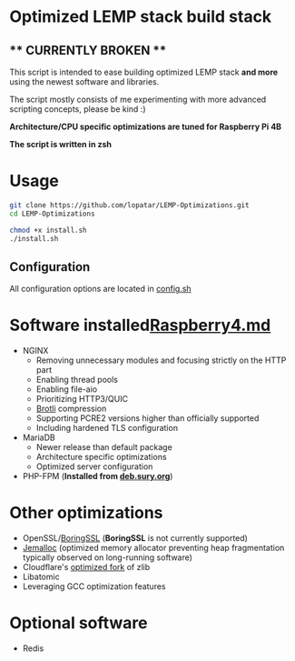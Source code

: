 # Optimized LEMP stack build stack
## ** CURRENTLY BROKEN **

This script is intended to ease building optimized LEMP stack **and more** using the newest software and libraries.

The script mostly consists of me experimenting with more advanced scripting concepts, please be kind :)

**Architecture/CPU specific optimizations are tuned for Raspberry Pi 4B**

**The script is written in zsh**

# Usage
```zsh
git clone https://github.com/lopatar/LEMP-Optimizations.git
cd LEMP-Optimizations

chmod +x install.sh
./install.sh
```
## Configuration
All configuration options are located in [config.sh](https://github.com/lopatar/LEMP-Optimizations/blob/master/config.sh)

# Software installed[Raspberry4.md](..%2F..%2FDesktop%2FRaspberry4.md)
- NGINX
  - Removing unnecessary modules and focusing strictly on the HTTP part
  - Enabling thread pools
  - Enabling file-aio
  - Prioritizing HTTP3/QUIC
  - [Brotli](https://github.com/google/ngx_brotli) compression
  - Supporting PCRE2 versions higher than officially supported
  - Including hardened TLS configuration
- MariaDB
  - Newer release than default package
  - Architecture specific optimizations
  - Optimized server configuration
- PHP-FPM (**Installed from [deb.sury.org](https://deb.sury.org)**)

# Other optimizations
- OpenSSL/[BoringSSL](https://boringssl.googlesource.com/boringssl) (**BoringSSL** is not currently supported)
- [Jemalloc](https://github.com/jemalloc/jemalloc) (optimized memory allocator preventing heap fragmentation typically observed on long-running software)
- Cloudflare's [optimized fork](https://github.com/cloudflare/zlib) of zlib
- Libatomic
- Leveraging GCC optimization features

# Optional software
- Redis